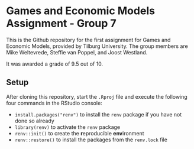 # Games and Economic Models Assignment - Group 7

This is the Github repository for the first assignment for Games and Economic Models, provided by Tilburg University. The group members are Mike Weltevrede, Steffie van Poppel, and Joost Westland.

It was awarded a grade of 9.5 out of 10.

## Setup

After cloning this repository, start the `.Rproj` file and execute the following four commands in the RStudio console:

- `install.packages("renv")` to install the `renv` package if you have not done so already
- `library(renv)` to activate the `renv` package
- `renv::init()` to create the **r**eproducible **env**ironment
- `renv::restore()` to install the packages from the `renv.lock` file

